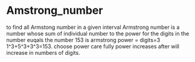 # Amstrong_number
to find all Armstong number in a given interval
Armstrong number is a number whose sum of individual number to the power for the digits in the number euqals the number
153 is armstrong
power = digits=3 
1^3+5^3+3^3=153.
choose power care fully
power increases after will increase in numbers of digits.
